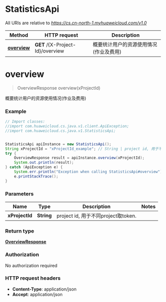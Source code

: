 # StatisticsApi

All URIs are relative to *https://cs.cn-north-1.myhuaweicloud.com/v1.0*

Method | HTTP request | Description
------------- | ------------- | -------------
[**overview**](StatisticsApi.md#overview) | **GET** /{X-Project-Id}/overview | 概要统计用户的资源使用情况(作业及费用)


<a name="overview"></a>
# **overview**
> OverviewResponse overview(xProjectId)

概要统计用户的资源使用情况(作业及费用)



### Example
```java
// Import classes:
//import com.huaweicloud.cs.java.v1.client.ApiException;
//import com.huaweicloud.cs.java.v1.StatisticsApi;


StatisticsApi apiInstance = new StatisticsApi();
String xProjectId = "xProjectId_example"; // String | project id, 用于不同project取token.
try {
    OverviewResponse result = apiInstance.overview(xProjectId);
    System.out.println(result);
} catch (ApiException e) {
    System.err.println("Exception when calling StatisticsApi#overview");
    e.printStackTrace();
}
```

### Parameters

Name | Type | Description  | Notes
------------- | ------------- | ------------- | -------------
 **xProjectId** | **String**| project id, 用于不同project取token. |

### Return type

[**OverviewResponse**](OverviewResponse.md)

### Authorization

No authorization required

### HTTP request headers

 - **Content-Type**: application/json
 - **Accept**: application/json


